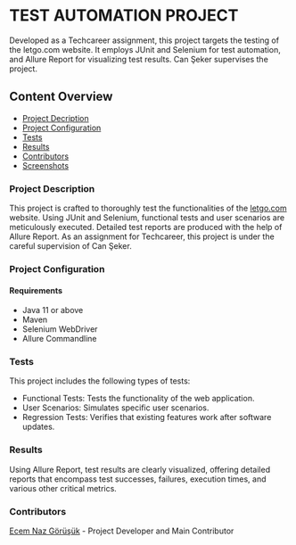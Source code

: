 <h1>TEST AUTOMATION PROJECT</h1>
<p>Developed as a Techcareer assignment, this project targets the testing of the letgo.com website. It employs JUnit and Selenium for test automation, and Allure Report for visualizing test results. Can Şeker supervises the project.</p>

<h2>Content Overview</h2>
<ul>
  <li> <a href="#description">Project Decription</a></li>
  <li> <a href="#configuration">Project Configuration</a></li>
  <li> <a href="#tests">Tests</a></li>
  <li> <a href="#results">Results</a></li>
  <li> <a href="#contributors">Contributors</a></li>
  <li> <a href="#screenshots">Screenshots</a></li>
  
</ul>

<h3 id="description">Project Description</h3>
<p>This project is crafted to thoroughly test the functionalities of the <a href="https://www.letgo.com/">letgo.com</a> website. Using JUnit and Selenium, functional tests and user scenarios are meticulously executed. Detailed test reports are produced with the help of Allure Report. As an assignment for Techcareer, this project is under the careful supervision of Can Şeker.</p>

<h3 id="configuration">Project Configuration</h3>
<h4>Requirements</h4>
<ul>
  <li><a>Java 11 or above</a></li>
  <li><a>Maven</a></li>
  <li><a>Selenium WebDriver</a></li>
  <li><a>Allure Commandline</a></li>
</ul>

<h3 id="tests">Tests</h3>
<p>This project includes the following types of tests:</p>
<ul>
  <li>Functional Tests: Tests the functionality of the web application.</li>
  <li>User Scenarios: Simulates specific user scenarios.</li>
  <li>Regression Tests: Verifies that existing features work after software updates.</li>
</ul>

<h3 id="results">Results</h3>
<p>Using Allure Report, test results are clearly visualized, offering detailed reports that encompass test successes, failures, execution times, and various other critical metrics.</p>

<h3 id="contributors">Contributors</h3> 
<p> <a href="https://github.com/EcemNazGorusuk">Ecem Naz Görüşük</a> - Project Developer and Main Contributor</p>
